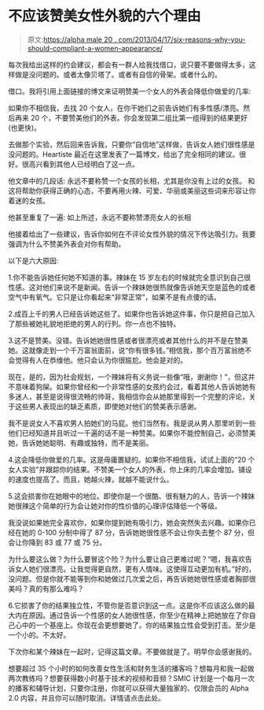 # 不应该赞美女性外貌的六个理由

> 原文:[https://alpha male 20 . com/2013/04/17/six-reasons-why-you-should-compliant-a-women-appearance/](https://alphamale20.com/2013/04/17/six-reasons-why-you-shouldnt-compliment-a-womans-appearance/)

每次我给出这样的约会建议，都会有一群人给我找借口，说只要不要做得太多，这样做是没问题的。或者太像贝塔了。或者有自信的骨架。或者什么的。

借口。我将引用上面链接的博文来证明赞美一个女人的外表会降低你做爱的几率:

如果你不相信我，去找 20 个女人，在你干她们之前告诉她们有多性感/漂亮。然后再来 20 个，不要赞美他们的外表。你会发现第二组比第一组得到的结果更好(也更快)。

去做那个实验，然后回来告诉我，只要你“自信地”这样做，告诉女人她们很性感是没问题的。Heartiste 最近在这里发表了一篇博文，给出了完全相同的建议。很好。很高兴看到其他人已经明白了这一点。

他文章中的几段话:
永远不要称赞一个女孩的长相，尤其是你没有上过的女孩。
和
这将帮助你获得正确的心态，不要再用火辣、可爱、华丽或美丽这些词来形容让你着迷的女孩。

他甚至重复了一遍:
如上所述，永远不要称赞漂亮女人的长相

他接着给出了一些建议，告诉你如何在不评论女性外貌的情况下传达吸引力。我要强调为什么不赞美外表会对你有帮助。

以下是六大原因:

1.你不能告诉她任何她不知道的事。辣妹在 15 岁左右的时候就完全意识到自己很性感。这对他们来说不是新闻。告诉一个辣妹她很热就像告诉她天空是蓝色的或者空气中有氧气。它只是让你看起来“非常正常”，如果不是有点傻的话。

2.成百上千的男人已经告诉她这些了。如果你也告诉她这件事，你只是把自己加入了那些被她礼貌地拒绝的男人的行列。你一点也不独特。

3.这不是赞美。没错。告诉她她很性感或者很漂亮或者其他什么的并不是在赞美她。这就像走到一个千万富翁面前，说“你有很多钱。”相信我，那个百万富翁绝不会觉得有人在恭维他。他只会认为你很尴尬。他会是对的。

现在，是的，因为社会规划，一个辣妹将有义务说一些像“哦，谢谢你！”，但这并不意味着狗屎。如果你曾经和一个非常性感的女孩约会过，看着其他人告诉她她有多迷人，甚至是说得很流畅的帅哥，我相信你会从她那里得到一个完整的评论，关于这些男人表现出的缺乏素质，即使她对他们的赞美表示感谢。

我不是说女人不喜欢男人拍她们的马屁。他们当然有。我是说从男人那里听到一些他们已经知道并且听过一千遍的话不是一种赞美。如果你不能控制自己，必须赞美她，告诉她她聪明、有趣或独特，而不是美丽。

4.这会降低你做爱的几率。这是毋庸置疑的。如果你不相信我，试试上面的“20 个女人实验”并跟踪你的结果。不赞美一个女人的外表，你上床的几率会增加。铺设的速度也提高了。而且，她越火辣，就越不能说什么。

5.这会损害你在她眼中的地位。即使你是一个很酷、很有魅力的人，告诉一个辣妹她很辣这个简单的行为会让她对你的性价值的心理评估降低一个等级。

我没说如果她完全喜欢你，如果你提到她有吸引力，她会突然失去兴趣。如果你已经在她的 0-100 分制中得了 87 分，告诉她她很性感不会让你失去整个 87 分，但会让你降到 83 或 77 或 75 分。

为什么要这么做？为什么要冒这个险？为什么要让自己更难过呢？“嗯，我喜欢告诉女人她们很漂亮。让我觉得更自然，更有人情味。这使得互动更加有机。”好的，没问题。但是你就不能等到你和她做过几次爱之后，再告诉她她很性感或者胸部很美吗？真的有那么难吗？

6.它损害了你的结果独立性，不管你是否意识到这一点。这是你不应该这么做的最大内在原因。通过告诉一个性感的女人她很性感，你至少在精神上把她放在了你自己心中的一个基座上。你现在会更想要她了。你的结果独立性会受到打击。至少是一个小的。不太好。

下次你和某个辣妹在一起时，记得这篇文章。不要做就是了。明早你会感谢我的。

想要超过 35 个小时的如何改善女性生活和财务生活的播客吗？想每月和我一起做两次教练吗？想要获得数小时基于技术的视频和音频？SMIC 计划是一个每月一次的播客和辅导计划，只要你注册，你就可以获得大量独家的、仅限会员的 Alpha 2.0 内容，并且你可以随时取消。详情请点击此处。